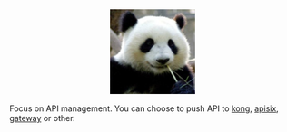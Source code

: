 <div align=center><img width="150" height="150" src="https://github.com/ah-panda/panda/blob/master/images/panda.jpg"/></div>


Focus on API management.
You can choose to push API to [kong](https://github.com/Kong/kong), [apisix](https://github.com/iresty/apisix), [gateway](https://github.com/fagongzi/gateway) or other.